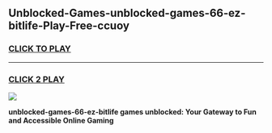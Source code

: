 
## Unblocked-Games-unblocked-games-66-ez-bitlife-Play-Free-ccuoy
<h3>
<a href="https://premium76.site?title=unblocked-games-66-ez-bitlife&ref=19M">CLICK TO PLAY</a></h3>
<hr>

<h3>
<a href="https://premium76.site?title=unblocked-games-66-ez-bitlife&ref=19M">CLICK 2 PLAY</a>
  
</h3>

<a href="https://premium76.site?title=unblocked-games-66-ez-bitlife&ref=19M"><img src="https://clearcache.store/games.png"></a>


**unblocked-games-66-ez-bitlife games unblocked: Your Gateway to Fun and Accessible Online Gaming**
